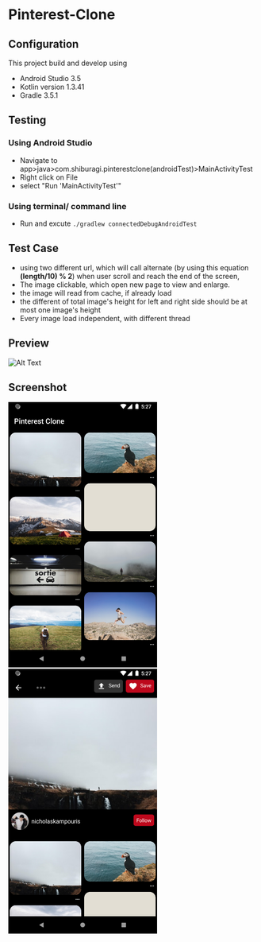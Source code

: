 # Pinterest-Clone

## Configuration
This project build and develop using 
- Android Studio 3.5
- Kotlin version 1.3.41
- Gradle 3.5.1

## Testing
### Using Android Studio
 - Navigate to app>java>com.shiburagi.pinterestclone(androidTest)>MainActivityTest
 - Right click on File
 - select "Run 'MainActivityTest'"

### Using terminal/ command line
  - Run and excute ```./gradlew connectedDebugAndroidTest```

## Test Case
- using two different url, which will call alternate (by using this equation **(length/10) % 2**) when user scroll and reach the end of the screen, 
- The image clickable, which open new page to view and enlarge.
- the image will read from cache, if already load
- the different of total image's height for left and right side should be at most one image's height
- Every image load independent, with different thread

## Preview
![Alt Text](https://github.com/shiburagi/Pinterest-Clone/blob/master/preview/ezgif.com-video-to-gif%20(1).gif?raw=true)

## Screenshot

<img src="https://github.com/shiburagi/Pinterest-Clone/blob/master/preview/Screenshot_1571563626.png?raw=true" width="300px" >

<img src="https://github.com/shiburagi/Pinterest-Clone/blob/master/preview/Screenshot_1571563633.png?raw=true" width="300px" >
